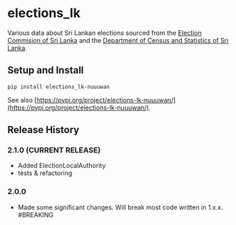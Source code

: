 # elections_lk

Various data about Sri Lankan elections sourced from the [Election Commision of  Sri Lanka](elections.gov.lk) and the [Department of Census and Statistics of Sri Lanka](statistics.gov.lk).

## Setup and Install

```
pip install elections_lk-nuuuwan
```

See also [https://pypi.org/project/elections-lk-nuuuwan/](https://pypi.org/project/elections-lk-nuuuwan/).

## Release History

### 2.1.0 (CURRENT RELEASE)
* Added ElectionLocalAuthority 
* tests & refactoring 

### 2.0.0 

* Made some significant changes. Will break most code written in 1.x.x. #BREAKING 

